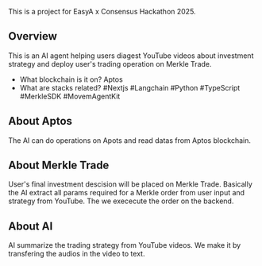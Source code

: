 This is a project for EasyA x Consensus Hackathon 2025.

## Overview

This is an AI agent helping users diagest YouTube videos about investment strategy and deploy user's trading operation on Merkle Trade.

- What blockchain is it on? Aptos
- What are stacks related? #Nextjs #Langchain #Python #TypeScript #MerkleSDK #MovemAgentKit

## About Aptos
The AI can do operations on Apots and read datas from Aptos blockchain.

## About Merkle Trade
User's final investment descision will be placed on Merkle Trade. Basically the AI extract all params required for a Merkle order from user input and strategy from YouTube. The we exececute the order on the backend.

## About AI
AI summarize the trading strategy from YouTube videos. We make it by transfering the audios in the video to text. 
